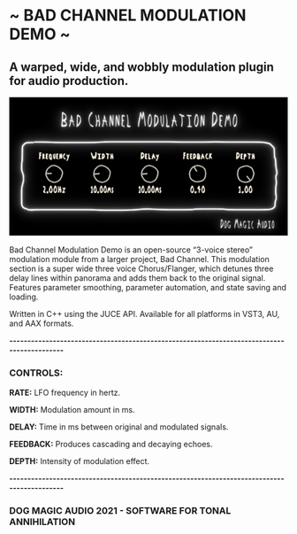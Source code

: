 # ~ BAD CHANNEL MODULATION DEMO ~
 
## A warped, wide, and wobbly modulation plugin for audio production.

![Bad Channel Mod Demo](Resources/bcmdScreenShot.png)

Bad Channel Modulation Demo is an open-source “3-voice stereo” modulation module from a larger project, Bad Channel. This modulation section is a super wide three voice Chorus/Flanger, which detunes three delay lines within panorama and adds them back to the original signal. Features parameter smoothing, parameter automation, and state saving and loading.

Written in C++ using the JUCE API. Available for all platforms in VST3, AU, and AAX formats.

**-------------------------------------------------------------------------------------------**

### CONTROLS:
**RATE:**
LFO frequency in hertz.

**WIDTH:**
Modulation amount in ms.

**DELAY:**
Time in ms between original and modulated signals.

**FEEDBACK:**
Produces cascading and decaying echoes.

**DEPTH:**
Intensity of modulation effect.

**-------------------------------------------------------------------------------------------**


### DOG MAGIC AUDIO 2021 - SOFTWARE FOR TONAL ANNIHILATION ###

